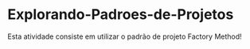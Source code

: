 # Explorando-Padroes-de-Projetos
Esta atividade consiste em utilizar o padrão de projeto Factory Method!

